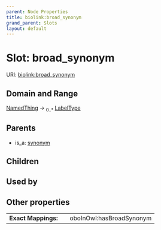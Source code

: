 ```yaml
---
parent: Node Properties
title: biolink:broad_synonym
grand_parent: Slots
layout: default
---
```


# Slot: broad_synonym




URI: [biolink:broad_synonym](https://w3id.org/biolink/vocab/broad_synonym)

## Domain and Range

[NamedThing](NamedThing.md) ->  <sub>0..\*</sub> [LabelType](types/LabelType.md)

## Parents

 *  is_a: [synonym](synonym.md)

## Children


## Used by


## Other properties

|  |  |  |
| --- | --- | --- |
| **Exact Mappings:** | | oboInOwl:hasBroadSynonym |

